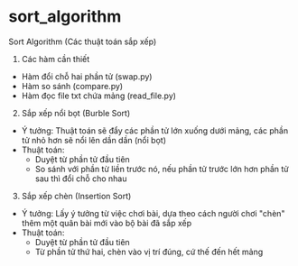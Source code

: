 # sort_algorithm
Sort Algorithm (Các thuật toán sắp xếp)

1. Các hàm cần thiết
- Hàm đổi chỗ hai phần tử (swap.py)
- Hàm so sánh (compare.py)
- Hàm đọc file txt chứa mảng (read_file.py)
2. Sắp xếp nổi bọt (Burble Sort)
- Ý tưởng: Thuật toán sẽ đẩy các phần tử lớn xuống dưới mảng, các phần tử nhỏ hơn sẽ nổi lên dần dần (nổi bọt)
- Thuật toán: 
    - Duyệt từ phần tử đầu tiên
    - So sánh với phần từ liền trước nó, nếu phần tử trước lớn hơn phần tử sau thì đổi chỗ cho nhau
3. Sắp xếp chèn (Insertion Sort)
- Ý tưởng: Lấy ý tưởng từ việc chơi bài, dựa theo cách người chơi "chèn" thêm một quân bài mới vào bộ bài đã sắp xếp
- Thuật toán:
    - Duyệt từ phần tử đầu tiên
    - Từ phần tử thứ hai, chèn vào vị trí đúng, cứ thế đến hết mảng
